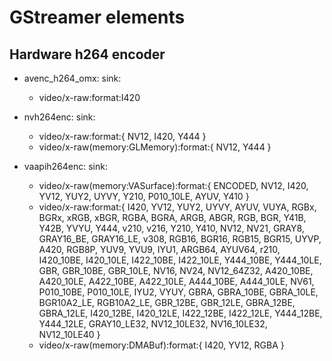 # GStreamer elements

## Hardware h264 encoder

* avenc_h264_omx: sink:
  * video/x-raw:format:I420

* nvh264enc: sink:
  * video/x-raw:format:{ NV12, I420, Y444 }
  * video/x-raw(memory:GLMemory):format:{ NV12, Y444 }

* vaapih264enc: sink:
  * video/x-raw(memory:VASurface):format:{ ENCODED, NV12, I420, YV12, YUY2, UYVY, Y210, P010_10LE, AYUV, Y410 }
  * video/x-raw:format:{ I420, YV12, YUY2, UYVY, AYUV, VUYA, RGBx, BGRx, xRGB, xBGR, RGBA, BGRA, ARGB, ABGR, RGB, BGR, Y41B, Y42B, YVYU, Y444, v210, v216, Y210, Y410, NV12, NV21, GRAY8, GRAY16_BE, GRAY16_LE, v308, RGB16, BGR16, RGB15, BGR15, UYVP, A420, RGB8P, YUV9, YVU9, IYU1, ARGB64, AYUV64, r210, I420_10BE, I420_10LE, I422_10BE, I422_10LE, Y444_10BE, Y444_10LE, GBR, GBR_10BE, GBR_10LE, NV16, NV24, NV12_64Z32, A420_10BE, A420_10LE, A422_10BE, A422_10LE, A444_10BE, A444_10LE, NV61, P010_10BE, P010_10LE, IYU2, VYUY, GBRA, GBRA_10BE, GBRA_10LE, BGR10A2_LE, RGB10A2_LE, GBR_12BE, GBR_12LE, GBRA_12BE, GBRA_12LE, I420_12BE, I420_12LE, I422_12BE, I422_12LE, Y444_12BE, Y444_12LE, GRAY10_LE32, NV12_10LE32, NV16_10LE32, NV12_10LE40 }
  * video/x-raw(memory:DMABuf):format:{ I420, YV12, RGBA }
